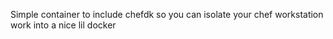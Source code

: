 Simple container to include chefdk so you can isolate your chef workstation work into a nice lil docker


